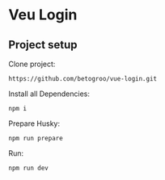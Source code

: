 # Veu Login

## Project setup

Clone project:

```
https://github.com/betogroo/vue-login.git
```

Install all Dependencies:

```
npm i
```

Prepare Husky:

```
npm run prepare
```

Run:

```
npm run dev
```
